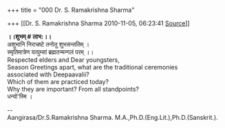 +++
title = "000 Dr. S. Ramakrishna Sharma"

+++
[[Dr. S. Ramakrishna Sharma	2010-11-05, 06:23:41 [Source](https://groups.google.com/g/bvparishat/c/MBxkiaqTJZY)]]



**।।शुभम् # लाभ:।।**  
अशुभानि निराचष्टे तनोतु शुभसन्ततिम् ।  
स्मृतिमात्रेण यत्पुम्सां ब्रह्मतन्मन्गलं परम् ।।  
Respected elders and Dear youngsters,  
Season Greetings apart, what are the traditional ceremonies  
associated with Deepaavalii?  
Which of them are practiced today?  
Why they are important? From all standpoints?  
धन्यो'स्मि ।  
  
  
--  
Aangirasa/Dr.S.Ramakrishna Sharma. M.A.,Ph.D.(Eng.Lit.),Ph.D.(Sanskrit.).  

